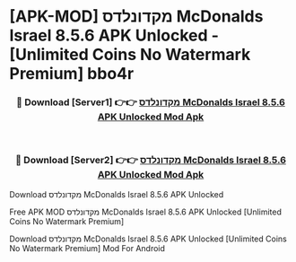 # [APK-MOD] מקדונלדס McDonalds Israel 8.5.6 APK Unlocked - [Unlimited Coins No Watermark Premium] bbo4r



<div align="center">
<h3>🔴 Download [Server1] 👉👉 <a href="https://momento.my/?title=מקדונלדס_McDonalds_Israel_8.5.6_APK_Unlocked">מקדונלדס McDonalds Israel 8.5.6 APK Unlocked Mod Apk</a></h3><br>

<h3>🔴 Download [Server2] 👉👉 <a href="https://momento.my/?title=מקדונלדס_McDonalds_Israel_8.5.6_APK_Unlocked">מקדונלדס McDonalds Israel 8.5.6 APK Unlocked Mod Apk</a></h3>
</div>



Download מקדונלדס McDonalds Israel 8.5.6 APK Unlocked 

Free APK MOD מקדונלדס McDonalds Israel 8.5.6 APK Unlocked [Unlimited Coins No Watermark Premium]

Download מקדונלדס McDonalds Israel 8.5.6 APK Unlocked [Unlimited Coins No Watermark Premium] Mod For Android
